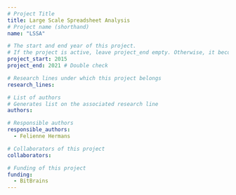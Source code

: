 ```yaml
---
# Project Title
title: Large Scale Spreadsheet Analysis	
# Project name (shorthand)
name: "LSSA"

# The start and end year of this project.
# If the project is active, leave project_end empty. Otherwise, it becomes a past project.
project_start: 2015
project_end: 2021 # Double check

# Research lines under which this project belongs
research_lines: 

# List of authors 
# Generates list on the associated research line
authors:

# Responsible authors
responsible_authors:
  - Felienne Hermans

# Collaborators of this project
collaborators:

# Funding of this project
funding:
  - BitBrains
---
```

